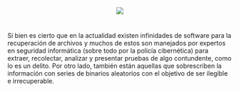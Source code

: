 <p align="center">
  <a href="https://github.com/DenverCoder1/readme-typing-svg"><img src="https://readme-typing-svg.herokuapp.com?size=19&color=13F700&width=540&lines=Ocultar+archivos+secretos+en+una+pista+de+audio"></a>
</p>

<h1 align="center"></h1>

Si bien es cierto que en la actualidad existen infinidades de software para la recuperación de archivos y muchos de estos son manejados por expertos en seguridad informática (sobre todo por la policía cibernética) para extraer, recolectar, analizar y presentar pruebas de algo contundente, como lo es un delito. Por otro lado, también están aquellas que sobrescriben la información con series de binarios aleatorios con el objetivo de ser ilegible e irrecuperable.   

<h1 align="center"></h1>
